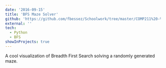 ```yaml
---
date: '2016-09-15'
title: 'BFS Maze Solver'
github: 'https://github.com/fbessez/Schoolwork/tree/master/COMP211%20-%20Data%20Structures/Maze%20Solver'
external: ''
tech:
  - Python
  - BFS
showInProjects: true
---
```


A cool visualization of Breadth First Search solving a randomly generated maze.
